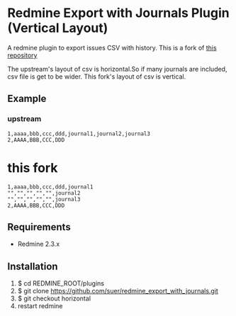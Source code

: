 Redmine Export with Journals Plugin (Vertical Layout)
========================================
A redmine plugin to export issues CSV with history.
This is a fork of [this repository](https://github.com/shouta-dev/redmine_export_with_journals.git)

The upstream's layout of csv is horizontal.So if many journals are included, csv file is get to be wider.
This fork's layout of csv is vertical.

Example
--------------------

### upstream

```
1,aaaa,bbb,ccc,ddd,journal1,journal2,journal3
2,AAAA,BBB,CCC,DDD
```

# this fork

```
1,aaaa,bbb,ccc,ddd,journal1
"","","","","",journal2
"","","","","",journal3
2,AAAA,BBB,CCC,DDD
```


Requirements
---------------------
* Redmine 2.3.x

Installation
---------------------

1. $ cd REDMINE_ROOT/plugins
2. $ git clone https://github.com/suer/redmine_export_with_journals.git
3. $ git checkout horizontal
4. restart redmine
